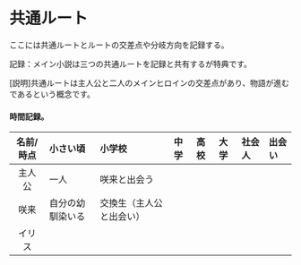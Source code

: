# 共通ルート
  
ここには共通ルートとルートの交差点や分岐方向を記録する。  
  
記録：メイン小説は三つの共通ルートを記録と共有するが特典です。  
  
[説明]共通ルートは主人公と二人のメインヒロインの交差点があり、物語が進むであるという概念です。  

#### 時間記録。

| 名前/時点 | 小さい頃 | 小学校 | 中学 | 高校 | 大学 | 社会人 | 出会い |  
|:--------:|:------- |:---- |:---- |:--- |:--- |:----- |:------ |  
| 主人公 | 一人 | 咲来と出会う |  |  |  |  |  |  
| 咲来 | 自分の幼馴染いる | 交換生（主人公と出会い） |  |  |  |  |  |  
| イリス |  |  |  |  |  |  |  |  
